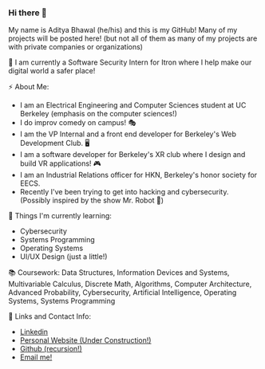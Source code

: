### Hi there 👋

<!--
**AdityaBhawal/AdityaBhawal** is a ✨ _special_ ✨ repository because its `README.md` (this file) appears on your GitHub profile.

Here are some ideas to get you started:

- 🔭 I’m currently working on ...
- 🌱 I’m currently learning ...
- 👯 I’m looking to collaborate on ...
- 🤔 I’m looking for help with ...
- 💬 Ask me about ...
- 📫 How to reach me: ...
- 😄 Pronouns: ...
- ⚡ Fun fact: ...
-->

My name is Aditya Bhawal (he/his) and this is my GitHub! Many of my projects will be posted here! (but not all of them as many of my projects are with private companies or organizations)

🔭 I am currently a Software Security Intern for Itron where I help make our digital world a safer place! 

⚡ About Me:
- I am an Electrical Engineering and Computer Sciences student at UC Berkeley (emphasis on the computer sciences!)
- I do improv comedy on campus! 🎭
- I am the VP Internal and a front end developer for Berkeley's Web Development Club. 🖥
- I am a software developer for Berkeley's XR club where I design and build VR applications! 🎮
- I am an Industrial Relations officer for HKN, Berkeley's honor society for EECS. 
- Recently I've been trying to get into hacking and cybersecurity. (Possibly inspired by the show Mr. Robot 👀)

🌱 Things I'm currently learning:
- Cybersecurity
- Systems Programming
- Operating Systems 
- UI/UX Design (just a little!)

📚 Coursework: Data Structures, Information Devices and Systems, Multivariable Calculus, Discrete Math, Algorithms, Computer Architecture, Advanced Probability, Cybersecurity, Artificial Intelligence, Operating Systems, Systems Programming

🔗 Links and Contact Info:
- [Linkedin](https://www.linkedin.com/in/adityabhawal/)
- [Personal Website (Under Construction!)](www.adityabhawal.com)
- [Github (recursion!)](https://github.com/AdityaBhawal)
- [Email me!](mailto:adbhawal@berkeley.edu)



